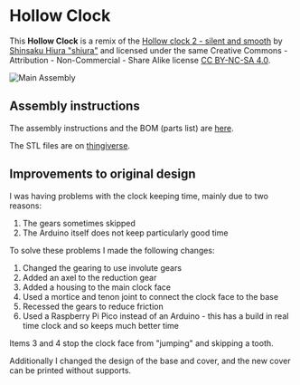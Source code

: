 # Hollow Clock

This **Hollow Clock** is a remix of the [Hollow clock 2 - silent and smooth](https://www.thingiverse.com/thing:4761858)
by [Shinsaku Hiura "shiura"](https://www.thingiverse.com/shiura/designs) and licensed under the same
Creative Commons - Attribution - Non-Commercial - Share Alike license [CC BY-NC-SA 4.0](https://creativecommons.org/licenses/by-nc-sa/4.0/).

![Main Assembly](HC160/assemblies/main_assembled.png)

## Assembly instructions

The assembly instructions and the BOM (parts list) are [here](HC160/readme.md).

The STL files are on [thingiverse](https://www.thingiverse.com/thing:4947971).

## Improvements to original design

I was having problems with the clock keeping time, mainly due to two reasons:

1. The gears sometimes skipped
2. The Arduino itself does not keep particularly good time

To solve these problems I made the following changes:

1. Changed the gearing to use involute gears
2. Added an axel to the reduction gear
3. Added a housing to the main clock face
4. Used a mortice and tenon joint to connect the clock face to the base
5. Recessed the gears to reduce friction
6. Used a Raspberry Pi Pico instead of an Arduino - this has a build in real time clock and so keeps much better time

Items 3 and 4 stop the clock face from "jumping" and skipping a tooth.

Additionally I changed the design of the base and cover, and the new cover can be printed without supports.
